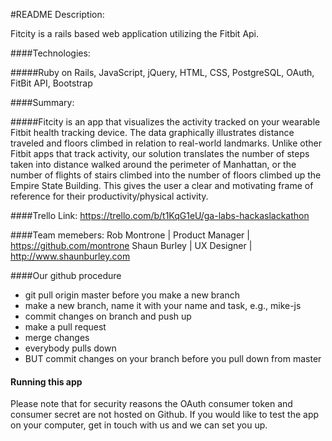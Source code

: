 #README
Description: 

Fitcity is a rails based web application utilizing the Fitbit Api.

####Technologies: 

#####Ruby on Rails, JavaScript, jQuery, HTML, CSS, PostgreSQL, OAuth, FitBit API, Bootstrap

####Summary:

#####Fitcity is an app that visualizes the activity tracked on your wearable Fitbit health tracking device. The data graphically illustrates distance traveled and floors climbed in relation to real-world landmarks. Unlike other Fitbit apps that track activity, our solution translates the number of steps taken into distance walked around the perimeter of Manhattan, or the number of flights of stairs climbed into the number of floors climbed up the Empire State Building. This gives the user a clear and motivating frame of reference for their productivity/physical activity. 

####Trello Link: 
https://trello.com/b/t1KqG1eU/ga-labs-hackaslackathon

####Team memebers: 
Rob Montrone | Product Manager | https://github.com/montrone 
Shaun Burley | UX Designer		 | http://www.shaunburley.com

####Our github procedure

* git pull origin master before you make a new branch
* make a new branch, name it with your name and task, e.g., mike-js
* commit changes on branch and push up
* make a pull request
* merge changes
* everybody pulls down
* BUT commit changes on your branch before you pull down from master

#### Running this app
Please note that for security reasons the OAuth consumer token and consumer secret are not hosted on Github. If you would like to test the app on your computer, get in touch with us and we can set you up.
